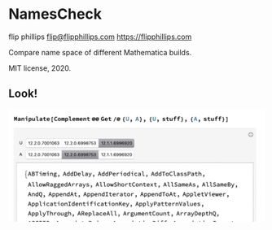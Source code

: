 # NamesCheck

flip phillips
flip@flipphillips.com
https://flipphillips.com

Compare name space of different Mathematica builds.

MIT license, 2020.

## Look!

![example](example.png)

